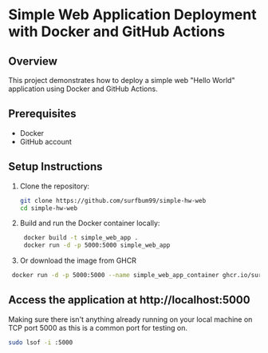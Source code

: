 # Simple Web Application Deployment with Docker and GitHub Actions

## Overview
This project demonstrates how to deploy a simple web "Hello World" application using Docker and GitHub Actions.

## Prerequisites
- Docker
- GitHub account

## Setup Instructions
1. Clone the repository:
   ```bash
   git clone https://github.com/surfbum99/simple-hw-web
   cd simple-hw-web

2. Build and run the Docker container locally:
   ```bash
    docker build -t simple_web_app .
    docker run -d -p 5000:5000 simple_web_app
   
3.  Or download the image from GHCR
   ```bash
    docker run -d -p 5000:5000 --name simple_web_app_container ghcr.io/surfbum99/simple_web_app:latest
   ```
## Access the application at http://localhost:5000

   Making sure there isn't anything already running on your local machine on TCP port 5000 as this is a common port for testing on. 
   ```bash
   sudo lsof -i :5000
   ```
